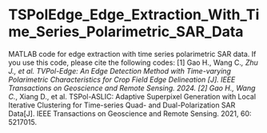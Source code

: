 # TSPolEdge_Edge_Extraction_With_Time_Series_Polarimetric_SAR_Data
MATLAB code for edge extraction with time series polarimetric SAR data. 
If you use this code, please cite the following codes:
[1] Gao H., Wang C.*, Zhu J., et al. TVPol-Edge: An Edge Detection Method with Time-varying Polarimetric Characteristics for Crop Field Edge Delineation [J]. IEEE Transactions on Geoscience and Remote Sensing. 2024.
[2] Gao H., Wang C.*, Xiang D., et al. TSPol-ASLIC: Adaptive Superpixel Generation with Local Iterative Clustering for Time-series Quad- and Dual-Polarization SAR Data[J]. IEEE Transactions on Geoscience and Remote Sensing. 2021, 60: 5217015.
